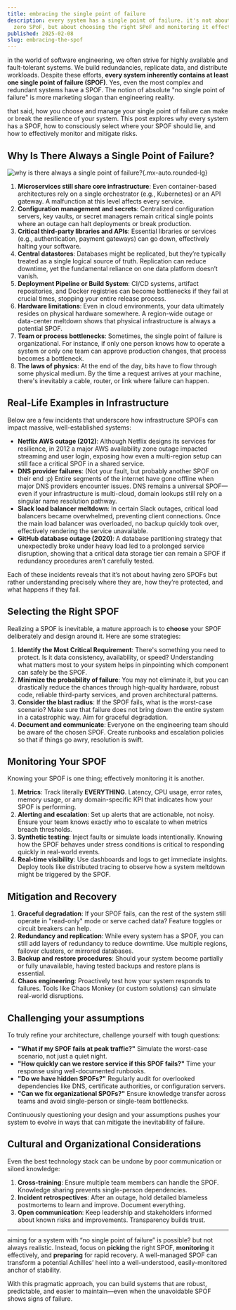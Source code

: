 ```yaml
---
title: embracing the single point of failure
description: every system has a single point of failure. it's not about having
  zero SPoF, but about choosing the right SPoF and monitoring it effectively.
published: 2025-02-08
slug: embracing-the-spof
---
```


in the world of software engineering, we often strive for highly available and fault-tolerant systems. We build redundancies, replicate data, and distribute workloads. Despite these efforts, **every system inherently contains at least one single point of failure (SPOF)**. Yes, even the most complex and redundant systems have a SPOF. The notion of absolute "no single point of failure" is more marketing slogan than engineering reality.

that said, how you choose and manage your single point of failure can make or break the resilience of your system. This post explores why every system has a SPOF, how to consciously select where your SPOF should lie, and how to effectively monitor and mitigate risks.

## Why Is There Always a Single Point of Failure?

![why is there always a single point of failure?](/articles/spof-lih.png){.mx-auto.rounded-lg}

1. **Microservices still share core infrastructure**: Even container-based architectures rely on a single orchestrator (e.g., Kubernetes) or an API gateway. A malfunction at this level affects every service.
2. **Configuration management and secrets**: Centralized configuration servers, key vaults, or secret managers remain critical single points where an outage can halt deployments or break production.
3. **Critical third-party libraries and APIs**: Essential libraries or services (e.g., authentication, payment gateways) can go down, effectively halting your software.
4. **Central datastores**: Databases might be replicated, but they’re typically treated as a single logical source of truth. Replication can reduce downtime, yet the fundamental reliance on one data platform doesn’t vanish.
5. **Deployment Pipeline or Build System**: CI/CD systems, artifact repositories, and Docker registries can become bottlenecks if they fail at crucial times, stopping your entire release process.
6. **Hardware limitations**: Even in cloud environments, your data ultimately resides on physical hardware somewhere. A region-wide outage or data-center meltdown shows that physical infrastructure is always a potential SPOF.
7. **Team or process bottlenecks**: Sometimes, the single point of failure is organizational. For instance, if only one person knows how to operate a system or only one team can approve production changes, that process becomes a bottleneck.
8. **The laws of physics**: At the end of the day, bits have to flow through some physical medium. By the time a request arrives at your machine, there's inevitably a cable, router, or link where failure can happen.

## Real-Life Examples in Infrastructure

Below are a few incidents that underscore how infrastructure SPOFs can impact massive, well-established systems:

- **Netflix AWS outage (2012)**: Although Netflix designs its services for resilience, in 2012 a major AWS availability zone outage impacted streaming and user login, exposing how even a multi-region setup can still face a critical SPOF in a shared service.
- **DNS provider failures**: (Not your fault, but probably another SPOF on their end \:p) Entire segments of the internet have gone offline when major DNS providers encounter issues. DNS remains a universal SPOF—even if your infrastructure is multi-cloud, domain lookups still rely on a singular name resolution pathway.
- **Slack load balancer meltdown**: In certain Slack outages, critical load balancers became overwhelmed, preventing client connections. Once the main load balancer was overloaded, no backup quickly took over, effectively rendering the service unavailable.
- **GitHub database outage (2020)**: A database partitioning strategy that unexpectedly broke under heavy load led to a prolonged service disruption, showing that a critical data storage tier can remain a SPOF if redundancy procedures aren’t carefully tested.

Each of these incidents reveals that it’s not about having zero SPOFs but rather understanding precisely where they are, how they’re protected, and what happens if they fail.

## Selecting the Right SPOF

Realizing a SPOF is inevitable, a mature approach is to **choose** your SPOF deliberately and design around it. Here are some strategies:

1. **Identify the Most Critical Requirement**: There's something you need to protect. Is it data consistency, availability, or speed? Understanding what matters most to your system helps in pinpointing which component can safely be the SPOF.
2. **Minimize the probability of failure**: You may not eliminate it, but you can drastically reduce the chances through high-quality hardware, robust code, reliable third-party services, and proven architectural patterns.
3. **Consider the blast radius**: If the SPOF fails, what is the worst-case scenario? Make sure that failure does not bring down the entire system in a catastrophic way. Aim for graceful degradation.
4. **Document and communicate**: Everyone on the engineering team should be aware of the chosen SPOF. Create runbooks and escalation policies so that if things go awry, resolution is swift.

## Monitoring Your SPOF

Knowing your SPOF is one thing; effectively monitoring it is another.

1. **Metrics**: Track literally **EVERYTHING**. Latency, CPU usage, error rates, memory usage, or any domain-specific KPI that indicates how your SPOF is performing.
2. **Alerting and escalation**: Set up alerts that are actionable, not noisy. Ensure your team knows exactly who to escalate to when metrics breach thresholds.
3. **Synthetic testing**: Inject faults or simulate loads intentionally. Knowing how the SPOF behaves under stress conditions is critical to responding quickly in real-world events.
4. **Real-time visibility**: Use dashboards and logs to get immediate insights. Deploy tools like distributed tracing to observe how a system meltdown might be triggered by the SPOF.

## Mitigation and Recovery

1. **Graceful degradation**: If your SPOF fails, can the rest of the system still operate in "read-only" mode or serve cached data? Feature toggles or circuit breakers can help.
2. **Redundancy and replication**: While every system has a SPOF, you can still add layers of redundancy to reduce downtime. Use multiple regions, failover clusters, or mirrored databases.
3. **Backup and restore procedures**: Should your system become partially or fully unavailable, having tested backups and restore plans is essential.
4. **Chaos engineering**: Proactively test how your system responds to failures. Tools like Chaos Monkey (or custom solutions) can simulate real-world disruptions.

## Challenging your assumptions

To truly refine your architecture, challenge yourself with tough questions:

- **"What if my SPOF fails at peak traffic?"** Simulate the worst-case scenario, not just a quiet night.
- **"How quickly can we restore service if this SPOF fails?"** Time your response using well-documented runbooks.
- **"Do we have hidden SPOFs?"** Regularly audit for overlooked dependencies like DNS, certificate authorities, or configuration servers.
- **"Can we fix organizational SPOFs?"** Ensure knowledge transfer across teams and avoid single-person or single-team bottlenecks.

Continuously questioning your design and your assumptions pushes your system to evolve in ways that can mitigate the inevitability of failure.

## Cultural and Organizational Considerations

Even the best technology stack can be undone by poor communication or siloed knowledge:

1. **Cross-training**: Ensure multiple team members can handle the SPOF. Knowledge sharing prevents single-person dependencies.
2. **Incident retrospectives**: After an outage, hold detailed blameless postmortems to learn and improve. Document everything.
3. **Open communication**: Keep leadership and stakeholders informed about known risks and improvements. Transparency builds trust.

---

aiming for a system with “no single point of failure” is possible? but not always realistic. Instead, focus on **picking** the right SPOF, **monitoring** it effectively, and **preparing** for rapid recovery. A well-managed SPOF can transform a potential Achilles’ heel into a well-understood, easily-monitored anchor of stability.

With this pragmatic approach, you can build systems that are robust, predictable, and easier to maintain—even when the unavoidable SPOF shows signs of failure.
